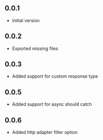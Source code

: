 ## 0.0.1

- Initial version

## 0.0.2

- Exported missing files

## 0.0.3

- Added support for custom response type

## 0.0.5

- Added support for async should catch

## 0.0.6

- Added http adapter filter option
